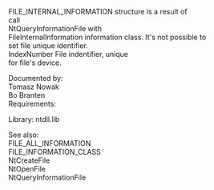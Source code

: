 FILE\_INTERNAL\_INFORMATION structure is a result of \
call \
NtQueryInformationFile with \
FileInternalInformation information class. It's not possible to \
set file unique identifier. \
IndexNumber File indentifier, unique \
for file's device.

Documented by: \
Tomasz Nowak \
Bo Branten \
Requirements:

Library: ntdll.lib

See also: \
FILE\_ALL\_INFORMATION \
FILE\_INFORMATION\_CLASS \
NtCreateFile \
NtOpenFile \
NtQueryInformationFile
